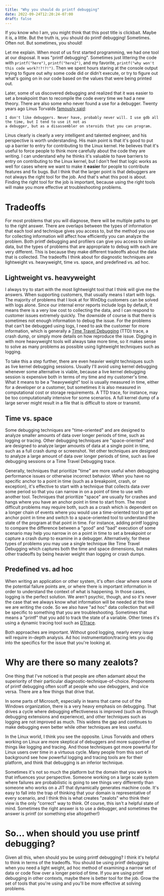 ```yaml
---
title: "Why you should do printf debugging"
date: 2022-09-24T12:20:24-07:00
draft: false
---
```


If you know who I am, you might think that this post title is clickbait. Maybe it is, a little. But the truth is, you should do printf debugging! Sometimes. Often not. But sometimes, you should!

Let me explain. When most of us first started programming, we had one tool at our disposal. It was "printf debugging". Sometimes just littering the code with ```printf("here")```, ```printf("here2")```, and my favorite, ```printf("why won't this code work?!?!?!")```. Then we spent hours staring at the console output trying to figure out why some code did or didn't execute, or try to figure out what's going on in our code based on the values that were being printed out.

Later, some of us discovered debugging and realized that it was easier to set a breakpoint than to recompile the code every time we had a new theory. There are also some who never found a use for a debugger. Twenty years ago Linus Torvalds [famously said](https://lkml.org/lkml/2000/9/6/65):

```
I don't like debuggers. Never have, probably never will. I use gdb all the time, but I tend to use it not as
a debugger, but as a disassembler on steroids that you can program.
```

Linus clearly is clearly a very intelligent and talented engineer, and his perspective is worth understanding. His main point is that it's good to put up a barrier to entry for contributing to the Linux kernel. He believes that it's useful to force people to think more carefully about the code they are writing. I can understand why he thinks it's valuable to have barriers to entry on contributing to the Linux kernel, but I don't feel that logic works as well for cases where we want to make it **easier** for people to contribute features and fix bugs. But I think that the larger point is that debuggers are not always the right tool for the job. And that's what this post is about. Finding the right tool for the job is important, because using the right tools will make you more effective at troubleshooting problems.

# Tradeoffs

For most problems that you will diagnose, there will be multiple paths to get to the right answer. There are overlaps between the types of information that each tool and technique gives you access to, but the method you use for collecting information will affect how efficiently you can analyze the problem. Both printf debugging and profilers can give you access to similar data, but the types of problems that are appropriate to debug with each are very different. This is because they make different tradeoffs about the data that is collected. The tradeoffs I think about for diagnostic techniques are lightweight vs. heavyweight, time vs. space, and predefined vs. ad hoc.

## Lightweight vs. heavyweight

I always try to start with the most lightweight tool that I think will give me the answers. When supporting customers, that usually means I start with logs. The majority of problems that I look at for WinDbg customers can be solved with logs alone. Since our internal error reports include logs by default, it means there is a very low cost to collecting the data, and I can respond to customer issues extremely quickly. The downside of course is that there is sometimes not enough information to debug the issue. For the problems that can't be debugged using logs, I need to ask the customer for more information, which is generally a [Time Travel Debugging](https://aka.ms/ttd) (TTD) trace, a crash dump, or simply more details on how reproduce the issue. Digging in with more heavyweight tools will always take more time, so it makes sense to solve as many problems as possible using lightweight techniques such as logging.

To take this a step further, there are even heavier weight techniques such as live kernel debugging sessions. Usually I'll avoid using kernel debugging whenever some alternative is viable, because a live kernel debugging session is expensive both in terms of my time and my customer's time. What it means to be a "heavyweight" tool is usually measured in time, either for a developer or a customer, but sometimes it is also measured in computational cost or storage requirements. A TTD trace, for instance, may be too computationally intensive for some scenarios. A full kernel dump of a large server might result in a file that is difficult to store or transmit.

## Time vs. space

Some debugging techniques are "time-oriented" and are designed to analyze smaller amounts of data over longer periods of time, such as logging or tracing. Other debugging techniques are "space-oriented" and are designed to analyze larger amounts of data at a single point in time, such as a full crash dump or screenshot. Yet other techniques are designed to analyze a large amount of data over longer periods of time, such as live debugging sessions or a Time Travel Debugging trace.

Generally, techniques that prioritize "time" are more useful when debugging performance issues or otherwise incorrect behavior. When you have no specific anchor to a point in time (such as a breakpoint, crash, or exception), it's effective to start with a technique that collects data over some period so that you can narrow in on a point of time to use with another tool. Techniques that prioritize "space" are usually for crashes and hangs where you have an anchor point in time to start from. The most difficult problems may require both, such as a crash which is dependent on a longer chain of events where you would use a time-oriented tool to get an anchor point in time and switch to a space-oriented tool to understand the state of the program at that point in time. For instance, adding printf logging to compare the difference between a "good" and "bad" execution of some scenario may help you narrow in on a point in time to set a breakpoint or capture a crash dump to examine in a debugger. Alternatively, for these types of problems you may use a single technique like Time Travel Debugging which captures both the time and space dimensions, but makes other tradeoffs by being heavier weight than logging or crash dumps.

## Predefined vs. ad hoc

When writing an application or other system, it's often clear where some of the potential failure points are, or where there is important information in order to understand the context of what is happening. In those cases, logging is the perfect solution. We aren't psychic, though, and so it's never the case that we always know what information will be needed at the time we are writing the code. So we also have "ad hoc" data collection that will be specific to something that you are troubleshooting. Sometimes that means a "printf" that you add to track the state of a variable. Other times it's using a dynamic tracing tool such as [DTrace](https://en.wikipedia.org/wiki/DTrace).

Both approaches are important. Without good logging, nearly every issue will require in-depth analysis. Ad hoc instrumentation/tracing lets you dig into the specifics for the issue that you're looking at.

# Why are there so many zealots?

One thing that I've noticed is that people are often adamant about the superiority of their particular diagnostic-technique-of-choice. Proponents of printf debugging often scoff at people who use debuggers, and vice versa. There are a few things that drive that.

In some parts of Microsoft, especially in teams that came out of the Windows organization, there is a very heavy emphasis on debugging. That drives a cycle where debugging effectiveness is improved (such as through debugging extensions and experience), and other techniques such as logging are not improved as much. This widens the gap and continues to make debugging even better while other techniques are less useful.

In the Linux world, I think you see the opposite. Linus Torvalds and others working on Linux are more skeptical of debuggers and more supportive of things like logging and tracing. And those techniques got more powerful for Linux users over time in a virtuous cycle. Many people from this sort of background see how powerful logging and tracing tools are for their platform, and think that debugging is an inferior technique.

Sometimes it's not so much the platform but the domain that you work in that influences your perspective. Someone working on a large scale system where failures are probabilistic is going to see things very differently than someone who works on a JIT that dynamically generates machine code. It's easy to fall into the trap of thinking that your domain is representative of every scenario, and I think this is what creates "zealots" who think their view is the only "correct" way to think. Of course, this isn't a helpful state of mind. Sometimes the right answer is to use a debugger, and sometimes the answer is printf (or something else altogether!)

# So... when should you use printf debugging?

Given all this, when should you be using printf debugging? I think it's helpful to think in terms of the tradeoffs. You should be using printf debugging when you need a light weight, ad hoc method of examining a narrow set of data or code flow over a longer period of time. If you are using printf debugging in other contexts, maybe there is better tool for the job. Grow the set of tools that you're using and you'll be more effective at solving problems.

